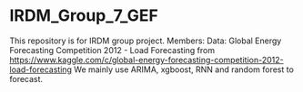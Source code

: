 # IRDM_Group_7_GEF
This repository is for IRDM group project.
Members:
Data: Global Energy Forecasting Competition 2012 - Load Forecasting
from https://www.kaggle.com/c/global-energy-forecasting-competition-2012-load-forecasting
We mainly use ARIMA, xgboost, RNN and random forest to forecast.
